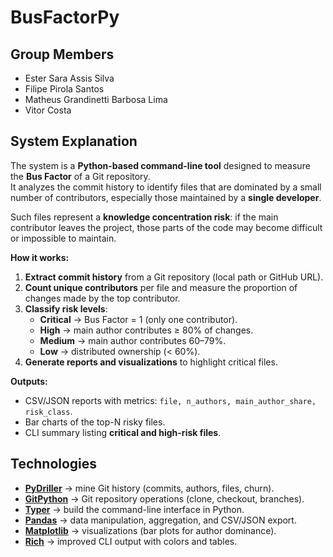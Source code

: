 # BusFactorPy

## Group Members

- Ester Sara Assis Silva
- Filipe Pirola Santos
- Matheus Grandinetti Barbosa Lima
- Vitor Costa

## System Explanation

The system is a **Python-based command-line tool** designed to measure the **Bus Factor** of a Git repository.  
It analyzes the commit history to identify files that are dominated by a small number of contributors, especially those maintained by a **single developer**.  

Such files represent a **knowledge concentration risk**: if the main contributor leaves the project, those parts of the code may become difficult or impossible to maintain.  

**How it works:**
1. **Extract commit history** from a Git repository (local path or GitHub URL).  
2. **Count unique contributors** per file and measure the proportion of changes made by the top contributor.  
3. **Classify risk levels**:  
   - **Critical** → Bus Factor = 1 (only one contributor).  
   - **High** → main author contributes ≥ 80% of changes.  
   - **Medium** → main author contributes 60–79%.  
   - **Low** → distributed ownership (< 60%).  
4. **Generate reports and visualizations** to highlight critical files.  

**Outputs:**
- CSV/JSON reports with metrics: `file, n_authors, main_author_share, risk_class`.  
- Bar charts of the top-N risky files.  
- CLI summary listing **critical and high-risk files**.

## Technologies

- **[PyDriller](https://github.com/ishepard/pydriller)** → mine Git history (commits, authors, files, churn).  
- **[GitPython](https://github.com/gitpython-developers/GitPython)** → Git repository operations (clone, checkout, branches).  
- **[Typer](https://github.com/fastapi/typer)** → build the command-line interface in Python.  
- **[Pandas](https://pandas.pydata.org/)** → data manipulation, aggregation, and CSV/JSON export.  
- **[Matplotlib](https://matplotlib.org/)** → visualizations (bar plots for author dominance).  
- **[Rich](https://github.com/Textualize/rich)** → improved CLI output with colors and tables.
